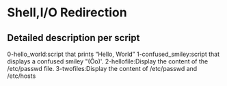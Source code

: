 # Shell,I/O Redirection
## Detailed description per script
0-hello_world:script that prints “Hello, World”
1-confused_smiley:script that displays a confused smiley "(Ôo)'.
2-hellofile:Display the content of the /etc/passwd file.
3-twofiles:Display the content of /etc/passwd and /etc/hosts
